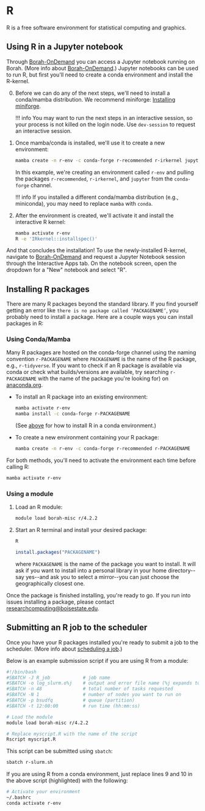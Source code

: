 # R

R is a free software environment for statistical computing and graphics.

## Using R in a Jupyter notebook

Through [Borah-OnDemand](https://borah-ondemand.boisestate.edu) you can access a Jupyter notebook running on Borah.
(More info about [Borah-OnDemand](../cluster_guide/open_ondemand.md).)
Jupyter notebooks can be used to run R, but first you'll need to create a conda environment and install the R-kernel.

0. Before we can do any of the next steps, we'll need to install a conda/mamba distribution. We recommend miniforge: [Installing miniforge](conda.md#installing-condamamba).

    !!! info
        You may want to run the next steps in an interactive session, so your process is not killed on the login node. Use `dev-session` to request an interactive session.

1. Once mamba/conda is installed, we'll use it to create a new environment:
    ```bash
    mamba create -n r-env -c conda-forge r-recommended r-irkernel jupyter
    ```
    In this example, we're creating an environment called `r-env` and pulling the packages `r-recommended`, `r-irkernel`, and `jupyter` from the `conda-forge` channel.

    !!! info
        If you installed a different conda/mamba distribution (e.g., miniconda), you may need to replace `mamba` with `conda`.

2. After the environment is created, we'll activate it and install the interactive R kernel:
    ```bash
    mamba activate r-env
    R -e 'IRkernel::installspec()'
    ```

And that concludes the installation!
To use the newly-installed R-kernel, navigate to [Borah-OnDemand](https://borah-ondemand.boisestate.edu) and request a Jupyter Notebook session through the Interactive Apps tab.
On the notebook screen, open the dropdown for a "New" notebook and select "R".

## Installing R packages

There are many R packages beyond the standard library.
If you find yourself getting an error like `there is no package called ‘PACKAGENAME’`, you probably need to install a package.
Here are a couple ways you can install packages in R:

### Using Conda/Mamba
Many R packages are hosted on the conda-forge channel using the naming
convention `r-PACKAGENAME` where `PACKAGENAME` is the name of the R package, e.g., `r-tidyverse`.
If you want to check if an R package is available via conda or check what
builds/versions are available, try searching `r-PACKAGENAME` with the name of the package you're looking for) on [anaconda.org](https://anaconda.org).

- To install an R package into an existing environment:
    ```bash
    mamba activate r-env
    mamba install -c conda-forge r-PACKAGENAME
    ```
    (See [above](#using-r-in-a-jupyter-notebook) for how to install R in a conda environment.)

- To create a new environment containing your R package:
    ```bash
    mamba create -n r-env -c conda-forge r-recommended r-PACKAGENAME
    ```

For both methods, you'll need to activate the environment each time before
calling R:
```bash
mamba activate r-env
```

### Using a module
1. Load an R module:
    ```bash
    module load borah-misc r/4.2.2
    ```
2. Start an R terminal and install your desired package:
    ```bash
    R
    ```
    ```r
    install.packages("PACKAGENAME")
    ```
    where `PACKAGENAME` is the name of the package you want to install.
    It will ask if you want to install into a personal library in your home directory--say yes--and ask you to select a mirror--you can just choose the geographically closest one.

Once the package is finished installing, you're ready to go.
If you run into issues installing a package, please contact [researchcomputing@boisestate.edu](mailto:researchccomputing@boisestate.edu).

## Submitting an R job to the scheduler

Once you have your R packages installed you're ready to submit a job to the scheduler.
(More info about [scheduling a job](../cluster_guide/running_jobs/slurm_basics.md).)

Below is an example submission script if you are using R from a module:

```bash title="r-slurm.sh" linenums="1" hl_lines="9 10"
#!/bin/bash
#SBATCH -J R_job       		# job name
#SBATCH -o log_slurm.o%j    # output and error file name (%j expands to jobID)
#SBATCH -n 48 			    # total number of tasks requested
#SBATCH -N 1 			    # number of nodes you want to run on
#SBATCH -p bsudfq			# queue (partition)
#SBATCH -t 12:00:00 		# run time (hh:mm:ss)

# Load the module
module load borah-misc r/4.2.2

# Replace myscript.R with the name of the script
Rscript myscript.R
```

This script can be submitted using `sbatch`:
```bash
sbatch r-slurm.sh
```

If you are using R from a conda environment, just replace lines 9 and 10 in the above script (highlighted) with the following:

```bash title="r-slurm.sh" linenums="9"
# Activate your environment
~/.bashrc
conda activate r-env
```
